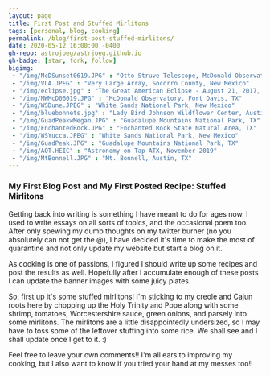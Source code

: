 ```yaml
---
layout: page
title: First Post and Stuffed Mirlitons
tags: [personal, blog, cooking]
permalink: /blog/first-post-stuffed-mirlitons/
date: 2020-05-12 16:00:00 -0400
gh-repo: astrojoeg/astrjoeg.github.io
gh-badge: [star, fork, follow]
bigimg:
 - "/img/McDSunset0619.JPG" : "Otto Struve Telescope, McDonald Observatory, Fort Davis, TX"
 - "/img/VLA.JPEG" : "Very Large Array, Socorro County, New Mexico"
 - "/img/eclipse.jpg" : "The Great American Eclipse - August 21, 2017, Johnson City, IL"
 - "/img/MWMcD06019.JPG" : "McDonald Observatory, Fort Davis, TX"
 - "/img/WSDune.JPEG" : "White Sands National Park, New Mexico"
 - "/img/bluebonnets.jpg" : "Lady Bird Johnson Wildflower Center, Austin, TX"
 - "/img/GuadPeakwMegan.JPG" : "Guadalupe Mountains National Park, TX"
 - "/img/EnchantedRock.JPG" : "Enchanted Rock State Natural Area, TX"
 - "/img/WSYucca.JPEG" : "White Sands National Park, New Mexico"
 - "/img/GuadPeak.JPG" : "Guadalupe Mountains National Park, TX"
 - "/img/AOT.HEIC" : "Astronomy on Tap ATX, November 2019"
 - "/img/MtBonnell.JPG" : "Mt. Bonnell, Austin, TX"
---
```


### My First Blog Post and My First Posted Recipe: Stuffed Mirlitons

Getting back into writing is something I have meant to do for ages now. I used to write essays on all sorts of topics, and the occasional poem too. After only spewing my dumb thoughts on my twitter burner (no you absolutely can not get the @), I have decided it's time to make the most of quarantine and not only update my website but start a blog on it.

As cooking is one of passions, I figured I should write up some recipes and post the results as well. Hopefully after I accumulate enough of these posts I can update the banner images with some juicy plates.

So, first up it's some stuffed mirlitons! I'm sticking to my creole and Cajun roots here by chopping up the Holy Trinity and Pope along with some shrimp, tomatoes, Worcestershire sauce, green onions, and parsely into some mirlitons. The mirlitons are a little disappointedly undersized, so I may have to toss some of the leftover stuffing into some rice. We shall see and I shall update once I get to it. :)

Feel free to leave your own comments!! I'm all ears to improving my cooking, but I also want to know if you tried your hand at my messes too!!



